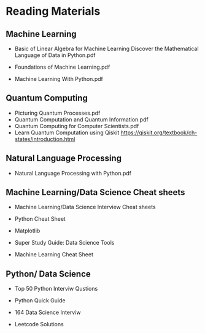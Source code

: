 # Reading Materials

## Machine Learning

- Basic of Linear Algebra for Machine Learning Discover the Mathematical Language of Data in Python.pdf

- Foundations of Machine Learning.pdf

- Machine Learning With Python.pdf

## Quantum Computing

- Picturing Quantum Processes.pdf
- Quantum Computation and Quantum Information.pdf
- Quantum Computing for Computer Scientists.pdf
- Learn Quantum Computation using Qiskit https://qiskit.org/textbook/ch-states/introduction.html 

## Natural Language Processing

- Natural Language Processing with Python.pdf

## Machine Learning/Data Science Cheat sheets

- Machine Learning/Data Science Interview Cheat sheets

- Python Cheat Sheet

- Matplotlib

- Super Study Guide: Data Science Tools

- Machine Learning Cheat Sheet

## Python/ Data Science

- Top 50 Python Interviw Qustions

- Python Quick Guide

- 164 Data Science Interviw

- Leetcode Solutions
